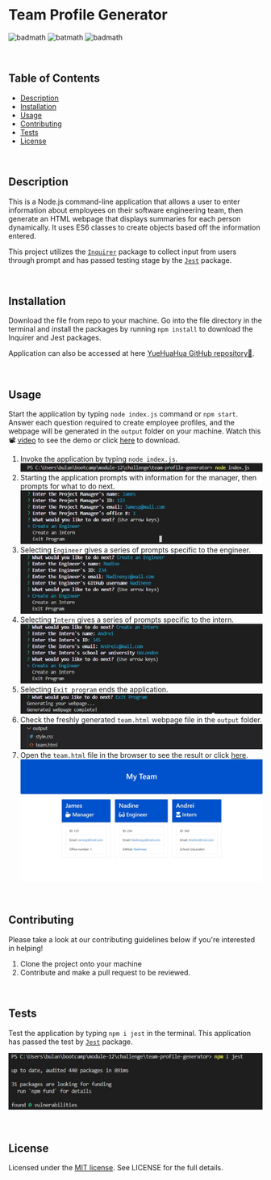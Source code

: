 # Team Profile Generator

![badmath](https://img.shields.io/github/issues/YueHuaHua/team-profile-generator) ![batmath](https://img.shields.io/github/issues-pr-closed/yueHuaHua/team-profile-generator) ![badmath](https://img.shields.io/github/license/YueHuaHua/team-profile-generator)

</br>
  
## Table of Contents

- [Description](#description)
- [Installation](#installation)
- [Usage](#usage)
- [Contributing](#contributing)
- [Tests](#tests)
- [License](#license)

</br>

## Description

This is a Node.js command-line application that allows a user to enter information about employees on their software engineering team, then generate an HTML webpage that displays summaries for each person dynamically. It uses ES6 classes to create objects based off the information entered.

This project utilizes the [`Inquirer`](https://www.npmjs.com/package/inquirer) package to collect input from users through prompt and has passed testing stage by the [`Jest`](https://www.npmjs.com/package/jest) package.

</br>

## Installation

Download the file from repo to your machine. Go into the file directory in the terminal and install the packages by running `npm install` to download the Inquirer and Jest packages.

Application can also be accessed at here [YueHuaHua GitHub repository👾](https://github.com/YueHuaHua/module-08-challenge).

</br>

## Usage

Start the application by typing `node index.js` command or `npm start`. Answer each question required to create employee profiles, and the webpage will be generated in the `output` folder on your machine. Watch this 📽 [video](assets/img/demo-video.mp4) to see the demo or click [here](https://www.dropbox.com/s/spktbbim3tqmhmv/demo-video.mp4?dl=0) to download.

1. Invoke the application by typing `node index.js`.
![Usage Step 1](./assets/img/readme-01-step-1.JPG)
2. Starting the application prompts with information for the manager, then prompts for what to do next.
![Usage Step 2](./assets/img/readme-02-step-2.JPG)
3. Selecting `Engineer` gives a series of prompts specific to the engineer.
![Usage Step 3](./assets/img/readme-03-step-3.JPG)
4. Selecting `Intern` gives a series of prompts specific to the intern.
![Usage Step 3](./assets/img/readme-04-step-4.JPG)
5. Selecting `Exit program` ends the application.
![Usage Step 3](./assets/img/readme-05-step-5.JPG)
6. Check the freshly generated `team.html` webpage file in the `output` folder. 
![Usage Step 4](./assets/img/readme-06-step-6.JPG) 
7. Open the `team.html` file in the browser to see the result or click [here](output/team.html).
![Usage Step 4](./assets/img/readme-07-step-7.JPG) 

</br>

## Contributing

Please take a look at our contributing guidelines below if you're interested in helping!

1. Clone the project onto your machine
2. Contribute and make a pull request to be reviewed.

</br>

## Tests

Test the application by typing `npm i jest` in the terminal. This application has passed the test by [`Jest`](https://www.npmjs.com/package/jest) package.

![Application testing](./assets/img/readme-08-test.JPG)

</br>

## License

Licensed under the [MIT license](https://github.com/git/git-scm.com/blob/main/MIT-LICENSE.txt). See LICENSE for the full details.
